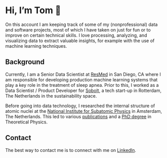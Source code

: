 # Hi, I’m Tom 👋

On this account I am keeping track of some of my (nonprofessional) data and software projects, most of which I have taken on just for fun or to improve on certain technical skills. I love processing, analyzing, and visualizing data to extract valuable insights, for example with the use of machine learning techniques.

## Background

Currently, I am a Senior Data Scientist at [ResMed](https://www.resmed.com/en-us/) in San Diego, CA where I am responsible for developing production machine learning systems that play a key role in the treatment of sleep apnea. Prior to this, I worked as a Data Scientist / Product Developer for [Sobolt](https://www.sobolt.com/), a tech start-up in Rotterdam, The Netherlands in the sustainability space.

Before going into data technology, I researched the internal structure of atomic nuclei at the [National Institute for Subatomic Physics](https://www.nikhef.nl/en/) in Amsterdam, The Netherlands. This led to various [publications](https://inspirehep.net/authors/1257922?ui-citation-summary=true) and a [PhD degree](https://research.rug.nl/en/publications/mapping-the-internal-structure-of-hadrons-through-color-and-spin-) in Theoretical Physics.

## Contact

The best way to contact me is to connect with me on [LinkedIn](https://www.linkedin.com/in/tvdaal/).
